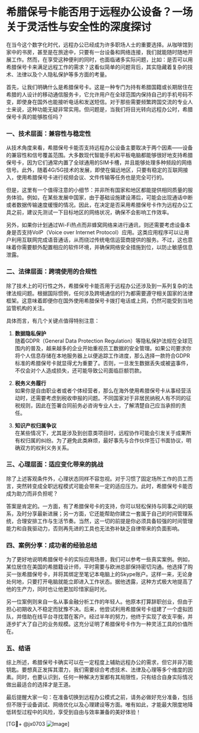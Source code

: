 # 希腊保号卡能否用于远程办公设备？一场关于灵活性与安全性的深度探讨

在当今这个数字化时代，远程办公已经成为许多职场人士的重要选择。从咖啡馆到家中的书房，甚至是在旅途中，只要有一台设备和网络连接，我们就能随时随地开展工作。然而，在享受这种便利的同时，也面临诸多实际问题，比如：是否可以用希腊保号卡来满足远程工作的需求？这看似简单的问题背后，其实隐藏着复杂的技术、法律以及个人隐私保护等多方面的考量。

首先，让我们明确什么是希腊保号卡。这是一种专门为持有希腊国籍或长期居住在希腊的人设计的移动通信服务卡，它允许用户在全球范围内保持自己的手机号码不变，即使身在国外也能接听电话和发送短信。对于那些需要频繁跨国交流的专业人士来说，这种功能无疑非常实用。但问题是，当我们将目光转向远程办公时，希腊保号卡真的能够胜任吗？

### 一、技术层面：兼容性与稳定性

从技术角度来看，希腊保号卡能否支持远程办公设备主要取决于两个因素——设备的兼容性和信号覆盖范围。大多数现代智能手机和平板电脑都能够很好地支持希腊保号卡，因为它们通常内置了全球通用的SIM卡槽，并且能够处理多种频段的网络信号。此外，随着4G/5G技术的发展，即使在偏远地区，只要有稳定的互联网接入，使用希腊保号卡进行视频会议、文件传输等任务也是完全可行的。

但是，这里有一个值得注意的小细节：并非所有国家和地区都能提供相同质量的服务体验。例如，在某些发展中国家，由于基础设施建设滞后，可能会出现通话中断或者数据传输速度缓慢的情况。因此，在决定是否采用希腊保号卡作为远程办公工具之前，建议先测试一下目标地区的网络状况，确保不会影响工作效率。

另外，如果你计划通过Wi-Fi热点而非蜂窝网络来进行通讯，则还需要考虑设备本身是否支持VoIP（Voice over Internet Protocol）应用。这类应用程序可以让用户利用互联网完成语音通话，从而绕过传统电信运营商提供的服务。不过，这也意味着你需要额外配置相应的软件环境，并确保网络安全措施到位，以防止敏感信息泄露。

### 二、法律层面：跨境使用的合规性

除了技术上的可行性之外，希腊保号卡能否用于远程办公还涉及到一系列复杂的法律法规问题。根据国际惯例，任何涉及跨境通信的行为都需要遵守相关国家的法律框架。这意味着即便你在国外使用希腊保号卡拨打电话或上网，仍然可能受到当地监管机构的关注。

具体而言，有几个关键点值得特别注意：

1. **数据隐私保护**  
   随着GDPR（General Data Protection Regulation）等隐私保护法规在全球范围内的普及，越来越多的企业开始重视员工数据的安全管理。如果公司要求你将个人信息存储在本地服务器上以便追踪工作进度，那么选择一款符合GDPR标准的希腊保号卡就显得尤为重要了。否则，一旦发生数据丢失或被盗事件，不仅会对个人造成损失，还可能导致公司面临巨额罚款。

2. **税务义务履行**  
   如果你是自由职业者或者个体经营者，那么在海外使用希腊保号卡从事经营活动时，还需要考虑到税收申报的问题。不同国家对于非居民纳税人有不同的征税规则，因此在签署合同前务必咨询专业人士，了解清楚自己应当承担的责任。

3. **知识产权归属争议**  
   在某些情况下，尤其是涉及到创意类项目时，远程协作可能会引发关于成果所有权归属的纠纷。为了避免此类麻烦，最好事先与合作伙伴签订书面协议，明确双方的权利义务关系。

### 三、心理层面：适应变化带来的挑战

除了上述客观条件外，心理状态同样不容忽视。对于习惯了固定场所工作的员工而言，突然转变成全职远程模式可能会带来一定的适应压力。此时，希腊保号卡能否成为助力而非负担呢？

答案是肯定的。一方面，有了希腊保号卡的支持，你可以轻松保持与同事之间的联系，及时分享最新进展；另一方面，它还能帮助你建立一套属于自己的时间管理系统，合理安排工作与生活节奏。当然，这一切的前提是你必须具备较强的时间管理能力和自我驱动力，否则再先进的工具也无法弥补缺乏自律带来的负面影响。

### 四、案例分享：成功者的经验总结

为了更好地说明希腊保号卡的实际应用场景，我们可以参考一些真实案例。例如，某位居住在美国的希腊籍设计师，平时需要与欧洲总部保持密切沟通。他选择了购买一张希腊保号卡，并将其绑定至笔记本电脑上的Skype账户。这样一来，无论身处何地，只要打开电脑就能立即进入工作状态。据他透露，这种方式极大地提高了他的生产力，同时也让他更加珍惜家庭时光。

另一位案例则来自一名从事金融分析工作的年轻人。他原本打算辞职创业，但由于担心初期收入不稳定而犹豫不决。后来，他尝试利用希腊保号卡组建了一个虚拟团队，并借助在线平台寻找潜在客户。经过半年的努力，他终于实现了收支平衡，并逐步扩大了自己的业务规模。这充分证明了希腊保号卡作为一种灵活工具的价值所在。

### 五、结语

综上所述，希腊保号卡确实可以在一定程度上辅助远程办公的需求，但它并非万能钥匙。要想真正发挥其潜力，我们需要综合考虑技术、法律及心理等多个维度的因素。同时，也要认识到，任何一种解决方案都有其局限性，只有结合自身实际情况做出最适合的选择才是王道。

最后提醒大家一句：在准备切换到远程办公模式之前，请务必做好充分准备，包括但不限于设备调试、网络优化以及心理建设等方面。唯有如此，才能最大限度地降低转型过程中的风险，享受到自由与效率兼备的美好体验！

[TG💪+ @jx0703 ![Image](https://github.com/user-attachments/assets/dbca1d08-cadb-493c-b0ec-ad6f7a83f270)]